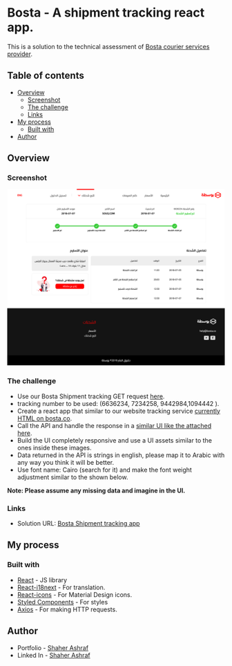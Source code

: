 # Bosta - A shipment tracking react app.

This is a solution to the technical assessment of [Bosta courier services provider](https://bosta.co/). 

## Table of contents

- [Overview](#overview)
  - [Screenshot](#screenshot)
  - [The challenge](#the-challenge)
  - [Links](#links)
- [My process](#my-process)
  - [Built with](#built-with)
- [Author](#author)


## Overview

### Screenshot

![](./src/assets/images/screenshot.png)

### The challenge

- Use our Bosta Shipment tracking GET request [here](https://tracking.bosta.co/shipments/track/:trackingNumber).
- tracking number to be used: (6636234, 7234258, 9442984,1094442 ).
- Create a react app that similar to our website tracking service [currently HTML on bosta.co](https://bosta.co/tracking-shipment/?lang=en&track_num=6636234).
- Call the API and handle the response in a [similar UI like the attached here]().
- Build the UI completely responsive and use a UI assets similar to the ones inside these images.
- Data returned in the API is strings in english, please map it to Arabic with any way you think it will be better.
- Use font name: Cairo (search for it) and make the font weight adjustment similar to the shown below.

**Note: Please assume any missing data and imagine in the UI.**


### Links

- Solution URL: [Bosta Shipment tracking app](https://your-solution-url.com)

## My process

### Built with

- [React](https://reactjs.org/) - JS library
- [React-i18next](https://react.i18next.com/) - For translation.
- [React-icons](https://react-icons.github.io/react-icons/icons?name=md) - For Material Design icons.
- [Styled Components](https://styled-components.com/) - For styles
- [Axios](https://axios-http.com/) - For making HTTP requests.

## Author

- Portfolio - [Shaher Ashraf](https://thegoat7.netlify.app/)
- Linked In - [Shaher Ashraf](https://www.linkedin.com/in/shaher88223/)